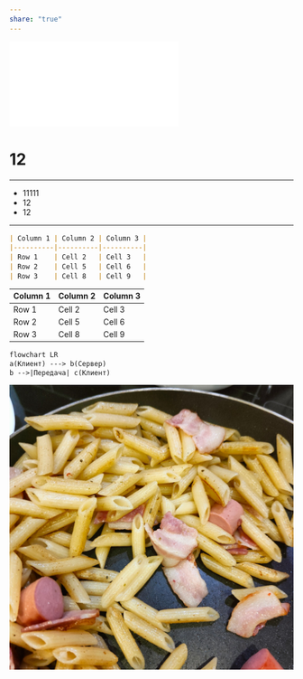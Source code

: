 ```yaml
---
share: "true"
---
```

![Задача.pdf](./%D0%97%D0%B0%D0%B4%D0%B0%D1%87%D0%B0.pdf)
# 12
---
- 11111
- 12
- 12

---



```markdown
| Column 1 | Column 2 | Column 3 |
|----------|----------|----------|
| Row 1    | Cell 2   | Cell 3   |
| Row 2    | Cell 5   | Cell 6   |
| Row 3    | Cell 8   | Cell 9   |
```

| Column 1 | Column 2 | Column 3 |
|----------|----------|----------|
| Row 1    | Cell 2   | Cell 3   |
| Row 2    | Cell 5   | Cell 6   |
| Row 3    | Cell 8   | Cell 9   |
```mermaid
flowchart LR
a(Клиент) ---> b(Сервер)
b -->|Передача| c(Клиент)
```

![Pasted Image 20240125222209_946.jpg](./Pasted%20Image%2020240125222209_946.jpg)